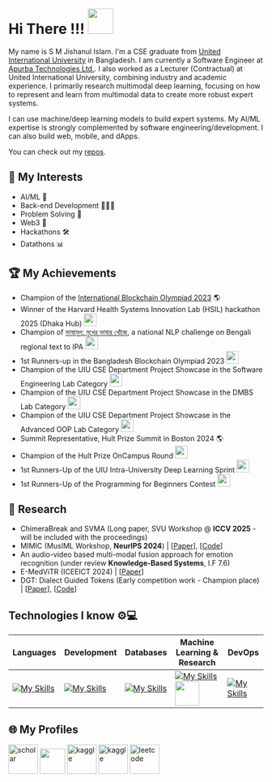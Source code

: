 # Hi There !!!  <img src="https://assets-v2.lottiefiles.com/a/62a61dbe-47cf-11ee-875a-9fbb1192111f/Jh8Scwoy7n.gif" width="50" height="50" />



My name is S M Jishanul Islam. I'm a CSE graduate from <a href="https://www.uiu.ac.bd/">United International University</a> in Bangladesh. I am currently a Software Engineer at <a href="https://apurba.com.bd/" target="_blank">Apurba Technologies Ltd.</a>. I also worked as a Lecturer (Contractual) at United International University, combining industry and academic experience. I primarily research multimodal deep learning, focusing on how to represent and learn from multimodal data to create more robust expert systems. 

I can use machine/deep learning models to build expert systems. My AI/ML expertise is strongly complemented by software engineering/development. I can also build web, mobile, and dApps.

You can check out my <a href="https://github.com/S-M-J-I?tab=repositories">repos</a>.

## 📍 My Interests
- AI/ML 🤖
- Back-end Development 👨🏼‍💻
- Problem Solving 🧩
- Web3 🔑
- Hackathons 🛠️
- Datathons 📊
   
## 🏆 My Achievements
- Champion of the [International Blockchain Olympiad 2023](https://www.dhakatribune.com/bangladesh/education/331505/uiu-team-world-champion-in-international) 🌎 
- Winner of the Harvard Health Systems Innovation Lab (HSIL) hackathon 2025 (Dhaka Hub) <img src="https://images.emojiterra.com/twitter/v13.1/512px/1f1e7-1f1e9.png" width="25" height="25"  /> 
- Champion of [ভাষামূল: মুখের ভাষার খোঁজে](https://www.kaggle.com/competitions/regipa/overview), a national NLP challenge on Bengali regional text to IPA <img src="https://images.emojiterra.com/twitter/v13.1/512px/1f1e7-1f1e9.png" width="25" height="25"  /> 
- 1st Runners-up in the Bangladesh Blockchain Olympiad 2023 <img src="https://images.emojiterra.com/twitter/v13.1/512px/1f1e7-1f1e9.png" width="25" height="25"  /> 
- Champion of the UIU CSE Department Project Showcase in the Software Engineering Lab Category <img src="https://images.emojiterra.com/twitter/v13.1/512px/1f1e7-1f1e9.png" width="25" height="25"  /> 
- Champion of the UIU CSE Department Project Showcase in the DMBS Lab Category <img src="https://images.emojiterra.com/twitter/v13.1/512px/1f1e7-1f1e9.png" width="25" height="25"  /> 
- Champion of the UIU CSE Department Project Showcase in the Advanced OOP Lab Category <img src="https://images.emojiterra.com/twitter/v13.1/512px/1f1e7-1f1e9.png" width="25" height="25"  /> 
- Summit Representative, Hult Prize Summit in Boston 2024 🌎
- Champion of the Hult Prize OnCampus Round <img src="https://images.emojiterra.com/twitter/v13.1/512px/1f1e7-1f1e9.png" width="25" height="25"  /> 
- 1st Runners-Up of the UIU Intra-University Deep Learning Sprint <img src="https://images.emojiterra.com/twitter/v13.1/512px/1f1e7-1f1e9.png" width="25" height="25"  /> 
- 1st Runners-Up of the Programming for Beginners Contest <img src="https://images.emojiterra.com/twitter/v13.1/512px/1f1e7-1f1e9.png" width="25" height="25"  /> 
   

## 📝 Research
- ChimeraBreak and SVMA (Long paper, SVU Workshop @ **ICCV 2025** - will be included with the proceedings)
- MIMIC (MusIML Workshop, **NeurIPS 2024**) | [[Paper](https://arxiv.org/abs/2412.00681)], [[Code](https://github.com/faiyazabdullah/MIMIC)]
- An audio-video based multi-modal fusion approach for emotion recognition (under review **Knowledge-Based Systems**, I.F 7.6)
- E-MedViTR (ICEEICT 2024) | [[Paper](https://ieeexplore.ieee.org/abstract/document/10534573/)]
- DGT: Dialect Guided Tokens (Early competition work - Champion place) | [[Paper](https://arxiv.org/abs/2403.17407)], [[Code](https://github.com/S-M-J-I/bhashammo-dgt-regional-bengail-2-ipa)]

## Technologies I know ⚙️💻

| Languages                                                                                              | Development | Databases | Machine Learning & Research | DevOps |
|--------------------------------------------------------------------------------------------------------|-------------|-----------------------------|--------|--------|
| [![My Skills](https://skillicons.dev/icons?i=c,cpp,java,python,php&perline=3)](https://skillicons.dev) |  [![My Skills](https://skillicons.dev/icons?i=html,css,js,react,nodejs,spring,fastapi,solidity&perline=3)](https://skillicons.dev) | [![My Skills](https://skillicons.dev/icons?i=mysql,postgresql,mongodb&perline=3)](https://skillicons.dev) | [![My Skills](https://skillicons.dev/icons?i=pytorch,tensorflow,sklearn,opencv,latex&perline=4)](https://skillicons.dev) <img style="width: 48px; height: 48px; display: inline" src='https://huggingface.co/datasets/huggingface/brand-assets/resolve/main/hf-logo.svg'>  | [![My Skills](https://skillicons.dev/icons?i=bash,git,docker&perline=3)](https://skillicons.dev) |

<be> 

## 🌐 My Profiles

<a target="_blank" href="https://scholar.google.com/citations?user=34HpSOsAAAAJ&hl=en"><img src="https://uxwing.com/wp-content/themes/uxwing/download/brands-and-social-media/google-scholar-icon.png" width="58" height="58" alt="scholar" /></a>
<a target="_blank" href="https://www.linkedin.com/in/s-m-jishanul-islam-709b0b1a7/"><img src="https://cdn.jsdelivr.net/gh/devicons/devicon/icons/linkedin/linkedin-original.svg" style="width: 50px" /></a>
<a target="_blank" href="https://www.kaggle.com/smjishanulislam"><img src="https://cdn.iconscout.com/icon/free/png-256/free-kaggle-3521526-2945029.png" width="58" height="58" alt="kaggle" /></a>
<a target="_blank" href="https://huggingface.co/smji"><img src="https://huggingface.co/datasets/huggingface/brand-assets/resolve/main/hf-logo.svg" width="58" height="58" alt="kaggle" /></a>
<a target="_blank" href="https://leetcode.com/S-M-J-I/"><img src="https://leetcode.com/static/images/LeetCode_logo_rvs.png" width="58" height="58" alt="leetcode" /></a>
<!-- <a target="_blank" href="https://www.hackerrank.com/sislam201024"><img src="https://cdn4.iconfinder.com/data/icons/logos-and-brands/512/160_Hackerrank_logo_logos-512.png" width="58" height="58" alt="hackerrank" /></a> -->
<!-- <a target="_blank" href="https://codeforces.com/profile/jishanlion"><img src="https://cdn.iconscout.com/icon/free/png-256/free-code-forces-3628695-3029920.png" width="58" height="58" alt="codeforces" /></a> -->
